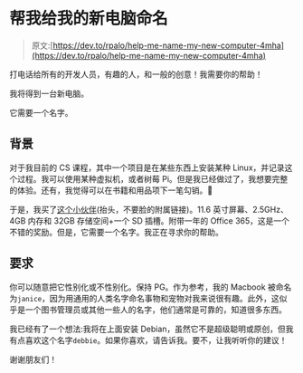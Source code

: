 # 帮我给我的新电脑命名

> 原文:[https://dev.to/rpalo/help-me-name-my-new-computer-4mha](https://dev.to/rpalo/help-me-name-my-new-computer-4mha)

打电话给所有的开发人员，有趣的人，和一般的创意！我需要你的帮助！

我将得到一台新电脑。

它需要一个名字。

## [](#background)背景

对于我目前的 CS 课程，其中一个项目是在某些东西上安装某种 Linux，并记录这个过程。我可以使用某种虚拟机，或者树莓 Pi。但是我已经做过了，我想要完整的体验。还有，我觉得可以在书籍和用品项下一笔勾销。😬

于是，我买了[这个小伙伴](https://amzn.to/2pkwqZj)(抬头，不要脸的附属链接)。11.6 英寸屏幕、2.5GHz、4GB 内存和 32GB 存储空间+一个 SD 插槽。附带一年的 Office 365，这是一个不错的奖励。但是，它需要一个名字。我正在寻求你的帮助。

## [](#requirements)要求

你可以随意把它性别化或不性别化。保持 PG。作为参考，我的 Macbook 被命名为`janice`，因为用通用的人类名字命名事物和宠物对我来说很有趣。此外，这似乎是一个图书管理员或其他一些人的名字，他们通常是可靠的，知道很多东西。

我已经有了一个想法:我将在上面安装 Debian，虽然它不是超级聪明或原创，但我有点喜欢这个名字`debbie`。如果你喜欢，请告诉我。要不，让我听听你的建议！

谢谢朋友们！